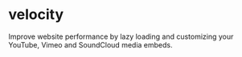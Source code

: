 # velocity
 Improve website performance by lazy loading and customizing your YouTube, Vimeo and SoundCloud media embeds. 

